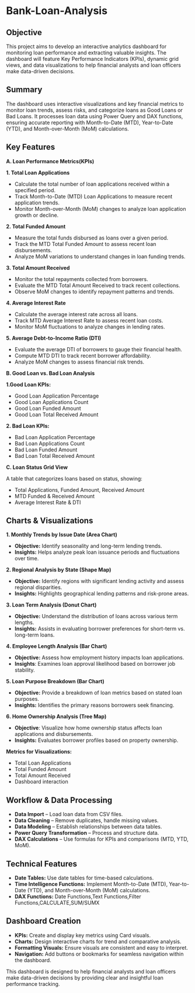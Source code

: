 # Bank-Loan-Analysis

## **Objective**
This project aims to develop an interactive analytics dashboard for monitoring loan performance and extracting valuable insights. The dashboard will feature Key Performance Indicators (KPIs), dynamic grid views, and data visualizations to help financial analysts and loan officers make data-driven decisions.

## **Summary**
The dashboard uses interactive visualizations and key financial metrics to monitor loan trends, assess risks, and categorize loans as Good Loans or Bad Loans. It processes loan data using Power Query and DAX functions, ensuring accurate reporting with Month-to-Date (MTD), Year-to-Date (YTD), and Month-over-Month (MoM) calculations.

## **Key Features**

 **A. Loan Performance Metrics(KPIs)**

**1. Total Loan Applications**
- Calculate the total number of loan applications received within a specified period.
- Track Month-to-Date (MTD) Loan Applications to measure recent application trends.
- Monitor Month-over-Month (MoM) changes to analyze loan application growth or decline.

**2. Total Funded Amount**
- Measure the total funds disbursed as loans over a given period.
- Track the MTD Total Funded Amount to assess recent loan disbursements.
- Analyze MoM variations to understand changes in loan funding trends.

**3. Total Amount Received**
- Monitor the total repayments collected from borrowers.
- Evaluate the MTD Total Amount Received to track recent collections.
- Observe MoM changes to identify repayment patterns and trends.

**4. Average Interest Rate**
- Calculate the average interest rate across all loans.
- Track MTD Average Interest Rate to assess recent loan costs.
- Monitor MoM fluctuations to analyze changes in lending rates.

**5. Average Debt-to-Income Ratio (DTI)**
- Evaluate the average DTI of borrowers to gauge their financial health.
- Compute MTD DTI to track recent borrower affordability.
- Analyze MoM changes to assess financial risk trends.

**B. Good Loan vs. Bad Loan Analysis**

**1.Good Loan KPIs:**

- Good Loan Application Percentage
- Good Loan Applications Count
- Good Loan Funded Amount
- Good Loan Total Received Amount
  
**2. Bad Loan KPIs:**

- Bad Loan Application Percentage
- Bad Loan Applications Count
- Bad Loan Funded Amount
- Bad Loan Total Received Amount

**C. Loan Status Grid View**

A table that categorizes loans based on status, showing:
- Total Applications, Funded Amount, Received Amount
- MTD Funded & Received Amount
- Average Interest Rate & DTI

## Charts & Visualizations

**1. Monthly Trends by Issue Date (Area Chart)**
- **Objective:** Identify seasonality and long-term lending trends.
- **Insights:** Helps analyze peak loan issuance periods and fluctuations over time.

**2️. Regional Analysis by State (Shape Map)**
- **Objective:** Identify regions with significant lending activity and assess regional disparities.
- **Insights:** Highlights geographical lending patterns and risk-prone areas.

**3️. Loan Term Analysis (Donut Chart)**
- **Objective:** Understand the distribution of loans across various term lengths.
- **Insights:** Assists in evaluating borrower preferences for short-term vs. long-term loans.

**4️. Employee Length Analysis (Bar Chart)**
- **Objective:** Assess how employment history impacts loan applications.
- **Insights**: Examines loan approval likelihood based on borrower job stability.

**5️. Loan Purpose Breakdown (Bar Chart)**
- **Objective:** Provide a breakdown of loan metrics based on stated loan purposes.
- **Insights:** Identifies the primary reasons borrowers seek financing.

**6️. Home Ownership Analysis (Tree Map)**
- **Objective**: Visualize how home ownership status affects loan applications and disbursements.
- **Insights:** Evaluates borrower profiles based on property ownership.

**Metrics for Visualizations:**
- Total Loan Applications
- Total Funded Amount
- Total Amount Received
- Dashboard interaction

## Workflow & Data Processing

- **Data Import** – Load loan data from CSV files.
- **Data Cleaning** – Remove duplicates, handle missing values.
- **Data Modeling** – Establish relationships between data tables.
- **Power Query Transformation** – Process and structure data.
- **DAX Calculations** – Use formulas for KPIs and comparisons (MTD, YTD, MoM).

## Technical Features
- **Date Tables:** Use date tables for time-based calculations.
- **Time Intelligence Functions:** Implement Month-to-Date (MTD), Year-to-Date (YTD), and Month-over-Month (MoM) calculations.
- **DAX Functions:** Date Functions,Text Functions,Filter Functions,CALCULATE,SUM/SUMX

## Dashboard Creation

- **KPIs:** Create and display key metrics using Card visuals.
- **Charts:** Design interactive charts for trend and comparative analysis.
- **Formatting Visuals:** Ensure visuals are consistent and easy to interpret.
- **Navigation:** Add buttons or bookmarks for seamless navigation within the dashboard.

This dashboard is designed to help financial analysts and loan officers make data-driven decisions by providing clear and insightful loan performance tracking. 
 
